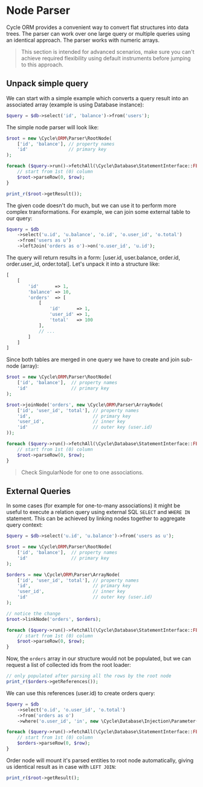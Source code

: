 # Node Parser
Cycle ORM provides a convenient way to convert flat structures into data trees. The parser can work over one large query or multiple queries
using an identical approach. The parser works with numeric arrays.

> This section is intended for advanced scenarios, make sure you can't achieve required flexibility using default instruments before jumping to this approach.

## Unpack simple query
We can start with a simple example which converts a query result into an associated array (example is using Database instance):

```php
$query = $db->select('id', 'balance')->from('users');
```

The simple node parser will look like:

```php
$root = new \Cycle\ORM\Parser\RootNode(
    ['id', 'balance'], // property names
    'id'               // primary key
);

foreach ($query->run()->fetchAll(\Cycle\Database\StatementInterface::FETCH_NUM) as $row) {
    // start from 1st (0) column
    $root->parseRow(0, $row);
}

print_r($root->getResult());
```

The given code doesn't do much, but we can use it to perform more complex transformations. For example, we can join some external table to our query:

```php
$query = $db
    ->select('u.id', 'u.balance', 'o.id', 'o.user_id', 'o.total')
    ->from('users as u')
    ->leftJoin('orders as o')->on('o.user_id', 'u.id');
```

The query will return results in a form: [user.id, user.balance, order.id, order.user_id, order.total]. Let's unpack it into a structure like:

```php
[
    [
        'id'      => 1,
        'balance' => 10,
        'orders'  => [
            [
                'id'      => 1,
                'user_id' => 1,
                'total'   => 100
            ],
            // ...
        ]
    ]
]
```

Since both tables are merged in one query we have to create and join sub-node (array):

```php
$root = new \Cycle\ORM\Parser\RootNode(
    ['id', 'balance'],  // property names
    'id'                // primary key
);

$root->joinNode('orders', new \Cycle\ORM\Parser\ArrayNode(
    ['id', 'user_id', 'total'], // property names
    'id',                       // primary key
    'user_id',                  // inner key
    'id'                        // outer key (user.id)
));

foreach ($query->run()->fetchAll(\Cycle\Database\StatementInterface::FETCH_NUM) as $row) {
    // start from 1st (0) column
    $root->parseRow(0, $row);
}
```

> Check SingularNode for one to one associations.

## External Queries
In some cases (for example for one-to-many associations) it might be useful to execute a relation query using external SQL `SELECT` and `WHERE IN` statement. This can be achieved by linking nodes together to aggregate query context:

```php
$query = $db->select('u.id', 'u.balance')->from('users as u');

$root = new \Cycle\ORM\Parser\RootNode(
    ['id', 'balance'],  // property names
    'id'                // primary key
);

$orders = new \Cycle\ORM\Parser\ArrayNode(
    ['id', 'user_id', 'total'], // property names
    'id',                       // primary key
    'user_id',                  // inner key
    'id'                        // outer key (user.id)
);

// notice the change
$root->linkNode('orders', $orders);

foreach ($query->run()->fetchAll(\Cycle\Database\StatementInterface::FETCH_NUM) as $row) {
    // start from 1st (0) column
    $root->parseRow(0, $row);
}
```

Now, the `orders` array in our structure would not be populated, but we can request a list of collected ids from the root loader:

```php
// only populated after parsing all the rows by the root node
print_r($orders->getReferences());
```

We can use this references (user.id) to create orders query:

```php
$query = $db
    ->select('o.id', 'o.user_id', 'o.total')
    ->from('orders as o')
    ->where('o.user_id', 'in', new \Cycle\Database\Injection\Parameter($orders->getReferences()));

foreach ($query->run()->fetchAll(\Cycle\Database\StatementInterface::FETCH_NUM) as $row) {
    // start from 1st (0) column
    $orders->parseRow(0, $row);
}
```

Order node will mount it's parsed entities to root node automatically, giving us identical result as in case with `LEFT JOIN`:

```php
print_r($root->getResult();
```

